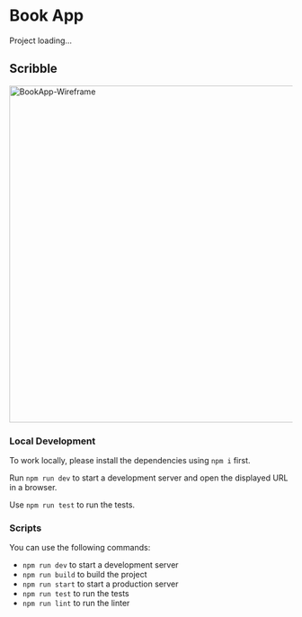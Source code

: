 # Book App

Project loading...

## Scribble

<img width="600" alt="BookApp-Wireframe" src="https://github.com/ninagw/book-journal-app/assets/150810914/8cfa34fd-9115-4f2d-9b23-ffcff8b51341">

### Local Development

To work locally, please install the dependencies using `npm i` first.

Run `npm run dev` to start a development server and open the displayed URL in a browser.

Use `npm run test` to run the tests.

### Scripts

You can use the following commands:

- `npm run dev` to start a development server
- `npm run build` to build the project
- `npm run start` to start a production server
- `npm run test` to run the tests
- `npm run lint` to run the linter
